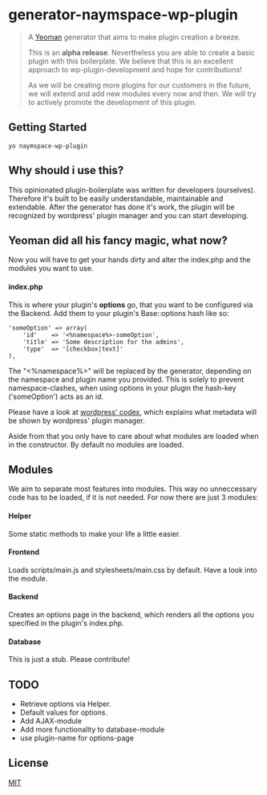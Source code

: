 # generator-naymspace-wp-plugin

> A [Yeoman](http://yeoman.io) generator that aims to make plugin creation a breeze. 
> 
> This is an **alpha release**. Nevertheless you are able to create a basic plugin with this boilerplate. We believe that this is an excellent approach to wp-plugin-development and hope for contributions! 
> 
> As we will be creating more plugins for our customers in the future, we will extend and add new modules every now and then. We will try to actively promote the development of this plugin.

## Getting Started

    yo naymspace-wp-plugin

## Why should i use this?
This opinionated plugin-boilerplate was written for developers (ourselves). Therefore it's built to be easily understandable, maintainable and extendable. After the generator has done it's work, the plugin will be recognized by wordpress' plugin manager and you can start developing.

## Yeoman did all his fancy magic, what now?

Now you will have to get your hands dirty and alter the index.php and the modules you want to use. 

#### index.php

This is where your plugin's **options** go, that you want to be configured via the Backend. Add them to your plugin's Base::options hash like so: 
    
    'someOption' => array(
        'id'    => '<%namespace%>-someOption',
        'title' => 'Some description for the admins',
        'type'  => '[checkbox|text]'
    ),
    
The "<%namespace%>" will be replaced by the generator, depending on the namespace and plugin name you provided. This is solely to prevent namespace-clashes, when using options in your plugin the hash-key ('someOption') acts as an id. 

Please have a look at [wordpress' codex](https://codex.wordpress.org/Writing_a_Plugin#File_Headers), which explains what metadata will be shown by wordpress' plugin manager.

Aside from that you only have to care about what modules are loaded when in the constructor. By default no modules are loaded.

## Modules
We aim to separate most features into modules. This way no unneccessary code has to be loaded, if it is not needed.
For now there are just 3 modules:

#### Helper
Some static methods to make your life a little easier.

#### Frontend
Loads scripts/main.js and stylesheets/main.css by default. Have a look into the module. 

#### Backend
Creates an options page in the backend, which renders all the options you specified in the plugin's index.php. 

#### Database
This is just a stub. Please contribute!

## TODO
* Retrieve options via Helper.
* Default values for options. 
* Add AJAX-module
* Add more functionality to database-module
* use plugin-name for options-page
 

## License

[MIT](http://opensource.org/licenses/MIT)

